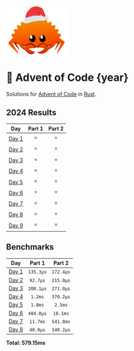 <img src="./.assets/christmas_ferris.png" width="164">

# 🎄 Advent of Code {year}

Solutions for [Advent of Code](https://adventofcode.com/) in [Rust](https://www.rust-lang.org/).

<!--- advent_readme_stars table --->
## 2024 Results

| Day | Part 1 | Part 2 |
| :---: | :---: | :---: |
| [Day 1](https://adventofcode.com/2024/day/1) | ⭐ | ⭐ |
| [Day 2](https://adventofcode.com/2024/day/2) | ⭐ | ⭐ |
| [Day 3](https://adventofcode.com/2024/day/3) | ⭐ | ⭐ |
| [Day 4](https://adventofcode.com/2024/day/4) | ⭐ | ⭐ |
| [Day 5](https://adventofcode.com/2024/day/5) | ⭐ | ⭐ |
| [Day 6](https://adventofcode.com/2024/day/6) | ⭐ | ⭐ |
| [Day 7](https://adventofcode.com/2024/day/7) | ⭐ | ⭐ |
| [Day 8](https://adventofcode.com/2024/day/8) | ⭐ | ⭐ |
| [Day 9](https://adventofcode.com/2024/day/9) | ⭐ | ⭐ |
<!--- advent_readme_stars table --->

<!--- benchmarking table --->
## Benchmarks

| Day | Part 1 | Part 2 |
| :---: | :---: | :---:  |
| [Day 1](./src/bin/01.rs) | `135.3µs` | `172.4µs` |
| [Day 2](./src/bin/02.rs) | `92.7µs` | `215.0µs` |
| [Day 3](./src/bin/03.rs) | `208.1µs` | `271.0µs` |
| [Day 4](./src/bin/04.rs) | `1.2ms` | `370.2µs` |
| [Day 5](./src/bin/05.rs) | `1.8ms` | `2.5ms` |
| [Day 6](./src/bin/06.rs) | `404.0µs` | `18.1ms` |
| [Day 7](./src/bin/07.rs) | `11.7ms` | `541.8ms` |
| [Day 8](./src/bin/08.rs) | `40.0µs` | `140.2µs` |

**Total: 579.15ms**
<!--- benchmarking table --->

